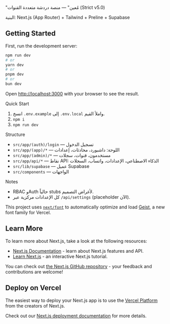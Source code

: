 "مُعين" — منصة دردشة متعددة القنوات (Strict v5.0)

البنية: Next.js (App Router) + Tailwind + Preline + Supabase

## Getting Started

First, run the development server:

```bash
npm run dev
# or
yarn dev
# or
pnpm dev
# or
bun dev
```

Open [http://localhost:3000](http://localhost:3000) with your browser to see the result.

Quick Start
1) انسخ `.env.example` إلى `.env.local` واملأ القيم.
2) `npm i`
3) `npm run dev`

Structure
- `src/app/(auth)/login` — تسجيل الدخول
- `src/app/(app)/*` — اللوحة: داشبورد، محادثات، إعدادات
- `src/app/(admin)/*` — مستخدمون، قنوات، سجلات
- `src/app/api/*` — نقاط API: الذكاء الاصطناعي، الإعدادات، واتساب، السجلات
- `src/lib/supabase` — عميل Supabase
- `src/components` — الواجهات

Notes
- RBAC وAuth حالياً stubs لأغراض التصميم.
- كل الإعدادات مركزية عبر `/api/settings` (placeholder الآن).

This project uses [`next/font`](https://nextjs.org/docs/app/building-your-application/optimizing/fonts) to automatically optimize and load [Geist](https://vercel.com/font), a new font family for Vercel.

## Learn More

To learn more about Next.js, take a look at the following resources:

- [Next.js Documentation](https://nextjs.org/docs) - learn about Next.js features and API.
- [Learn Next.js](https://nextjs.org/learn) - an interactive Next.js tutorial.

You can check out [the Next.js GitHub repository](https://github.com/vercel/next.js) - your feedback and contributions are welcome!

## Deploy on Vercel

The easiest way to deploy your Next.js app is to use the [Vercel Platform](https://vercel.com/new?utm_medium=default-template&filter=next.js&utm_source=create-next-app&utm_campaign=create-next-app-readme) from the creators of Next.js.

Check out our [Next.js deployment documentation](https://nextjs.org/docs/app/building-your-application/deploying) for more details.
